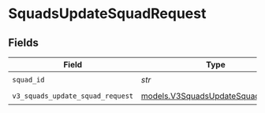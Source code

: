 # SquadsUpdateSquadRequest


## Fields

| Field                                                                        | Type                                                                         | Required                                                                     | Description                                                                  |
| ---------------------------------------------------------------------------- | ---------------------------------------------------------------------------- | ---------------------------------------------------------------------------- | ---------------------------------------------------------------------------- |
| `squad_id`                                                                   | *str*                                                                        | :heavy_check_mark:                                                           | N/A                                                                          |
| `v3_squads_update_squad_request`                                             | [models.V3SquadsUpdateSquadRequest](../models/v3squadsupdatesquadrequest.md) | :heavy_check_mark:                                                           | N/A                                                                          |